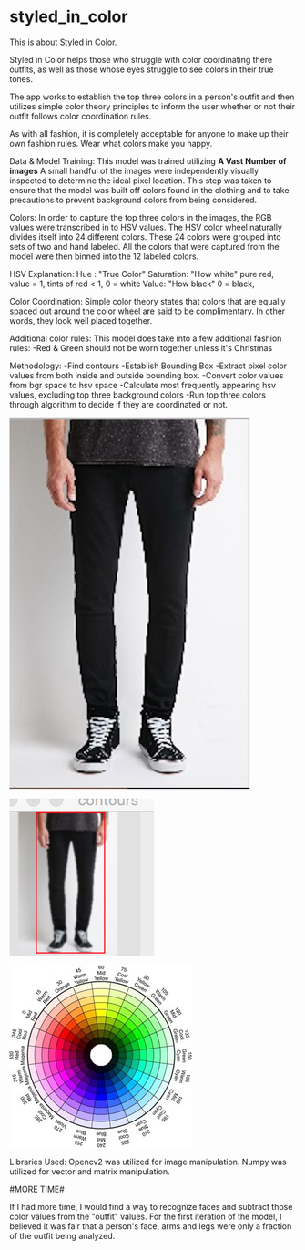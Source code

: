 # styled_in_color

This is about Styled in Color.

Styled in Color helps those who struggle with color coordinating there outfits, as well as those whose eyes struggle to see colors in their true tones.

The app works to establish the top three colors in a person's outfit and then utilizes simple color theory principles to inform the user whether or not their outfit follows color coordination rules.

As with all fashion, it is completely acceptable for anyone to make up their own fashion rules. Wear what colors make you happy.

Data & Model Training:
  This model was trained utilizing **A Vast Number of images**
  A small handful of the images were independently visually inspected to determine the ideal pixel location. This step was taken to ensure that the model was built off colors found in the clothing and to take precautions to prevent background colors from being considered.

Colors:
  In order to capture the top three colors in the images, the RGB values were transcribed in to HSV values. The HSV color wheel naturally divides itself into 24 different colors. These 24 colors were grouped into sets of two and hand labeled. All the colors that were captured from the model were then binned into the 12 labeled colors.

HSV Explanation:
  Hue : "True Color"
  Saturation: "How white" pure red, value = 1, tints of red < 1,
              0 = white
  Value: "How black" 0 = black,

Color Coordination:
  Simple color theory states that colors that are equally spaced out around the color wheel are said to be complimentary. In other words, they look well placed together.

  Additional color rules:
    This model does take into a few additional fashion rules:
      -Red & Green should not be worn together unless it's Christmas

Methodology:
  -Find contours
  -Establish Bounding Box
  -Extract pixel color values from both inside and outside bounding box.
  -Convert color values from bgr space to hsv space
  -Calculate most frequently appearing hsv values, excluding top three background colors
  -Run top three colors through algorithm to decide if they are coordinated or not.

  ![Starting Image](https://github.com/NRahm/styled_in_color/blob/master/data/read_me_photos/sample_image_original.jpg)

  ![Bounding Box Location](https://github.com/NRahm/styled_in_color/blob/master/data/read_me_photos/bounding_box.jpg)


![HSV Colorwheel](https://github.com/NRahm/styled_in_color/blob/master/data/read_me_photos/color_wheel.jpg)


Libraries Used:
  Opencv2 was utilized for image manipulation.
  Numpy was utilized for vector and matrix manipulation.

#MORE TIME#

If I had more time, I would find a way to recognize faces and subtract those color values from the "outfit" values. For the first iteration of the model, I believed it was fair that a person's face, arms and legs were only a fraction of the outfit being analyzed.   
